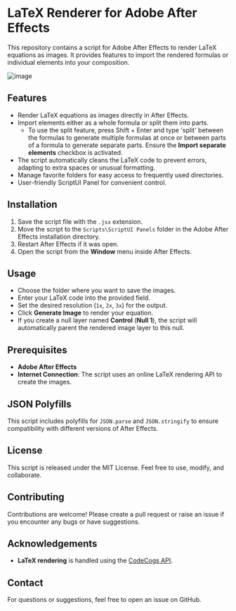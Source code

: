 # LaTeX Renderer for Adobe After Effects

This repository contains a script for Adobe After Effects to render LaTeX equations as images. It provides features to import the rendered formulas or individual elements into your composition.

![image](https://github.com/user-attachments/assets/d52f7c93-8222-467c-94c0-af58f50cb1e7)


## Features

- Render LaTeX equations as images directly in After Effects.
- Import elements either as a whole formula or split them into parts.
  - To use the split feature, press Shift + Enter and type 'split' between the formulas to generate multiple formulas at once or between parts of a formula to generate separate parts. Ensure the **Import separate elements** checkbox is activated.
- The script automatically cleans the LaTeX code to prevent errors, adapting to extra spaces or unusual formatting.
- Manage favorite folders for easy access to frequently used directories.
- User-friendly ScriptUI Panel for convenient control.

## Installation

1. Save the script file with the `.jsx` extension.
2. Move the script to the `Scripts\ScriptUI Panels` folder in the Adobe After Effects installation directory.
3. Restart After Effects if it was open.
4. Open the script from the **Window** menu inside After Effects.

## Usage

- Choose the folder where you want to save the images.
- Enter your LaTeX code into the provided field.
- Set the desired resolution (`1x`, `2x`, `3x`) for the output.
- Click **Generate Image** to render your equation.
- If you create a null layer named **Control** (**Null 1**), the script will automatically parent the rendered image layer to this null.

## Prerequisites

- **Adobe After Effects**
- **Internet Connection**: The script uses an online LaTeX rendering API to create the images.

## JSON Polyfills

This script includes polyfills for `JSON.parse` and `JSON.stringify` to ensure compatibility with different versions of After Effects.

## License

This script is released under the MIT License. Feel free to use, modify, and collaborate.

## Contributing

Contributions are welcome! Please create a pull request or raise an issue if you encounter any bugs or have suggestions.

## Acknowledgements

- **LaTeX rendering** is handled using the [CodeCogs API](https://latex.codecogs.com).

## Contact

For questions or suggestions, feel free to open an issue on GitHub.
